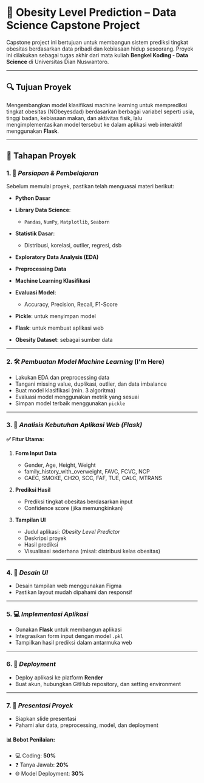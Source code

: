 # 🧠 Obesity Level Prediction – Data Science Capstone Project

Capstone project ini bertujuan untuk membangun sistem prediksi tingkat obesitas berdasarkan data pribadi dan kebiasaan hidup seseorang. Proyek ini dilakukan sebagai tugas akhir dari mata kuliah **Bengkel Koding - Data Science** di Universitas Dian Nuswantoro.

---

## 🔍 Tujuan Proyek

Mengembangkan model klasifikasi machine learning untuk memprediksi tingkat obesitas (NObeyesdad) berdasarkan berbagai variabel seperti usia, tinggi badan, kebiasaan makan, dan aktivitas fisik, lalu mengimplementasikan model tersebut ke dalam aplikasi web interaktif menggunakan **Flask**.

---

## 📌 Tahapan Proyek

### 1. 🧠 *Persiapan & Pembelajaran* 

Sebelum memulai proyek, pastikan telah menguasai materi berikut:

* **Python Dasar**
* **Library Data Science**:

  * `Pandas`, `NumPy`, `Matplotlib`, `Seaborn`
* **Statistik Dasar**:

  * Distribusi, korelasi, outlier, regresi, dsb
* **Exploratory Data Analysis (EDA)**
* **Preprocessing Data**
* **Machine Learning Klasifikasi**
* **Evaluasi Model**:

  * Accuracy, Precision, Recall, F1-Score
* **Pickle**: untuk menyimpan model
* **Flask**: untuk membuat aplikasi web
* **Obesity Dataset**: sebagai sumber data

---

### 2. 🛠️ *Pembuatan Model Machine Learning* (I'm Here)

* Lakukan EDA dan preprocessing data
* Tangani missing value, duplikasi, outlier, dan data imbalance
* Buat model klasifikasi (min. 3 algoritma)
* Evaluasi model menggunakan metrik yang sesuai
* Simpan model terbaik menggunakan `pickle`

---

### 3. 📐 *Analisis Kebutuhan Aplikasi Web (Flask)*

#### ✅ **Fitur Utama:**

1. **Form Input Data**

   * Gender, Age, Height, Weight
   * family\_history\_with\_overweight, FAVC, FCVC, NCP
   * CAEC, SMOKE, CH2O, SCC, FAF, TUE, CALC, MTRANS
2. **Prediksi Hasil**

   * Prediksi tingkat obesitas berdasarkan input
   * Confidence score (jika memungkinkan)
3. **Tampilan UI**

   * Judul aplikasi: *Obesity Level Predictor*
   * Deskripsi proyek
   * Hasil prediksi
   * Visualisasi sederhana (misal: distribusi kelas obesitas)

---

### 4. 🎨 *Desain UI*

* Desain tampilan web menggunakan Figma
* Pastikan layout mudah dipahami dan responsif

---

### 5. 💻 *Implementasi Aplikasi*

* Gunakan **Flask** untuk membangun aplikasi
* Integrasikan form input dengan model `.pkl`
* Tampilkan hasil prediksi dalam antarmuka web

---

### 6. 🚀 *Deployment*

* Deploy aplikasi ke platform **Render**
* Buat akun, hubungkan GitHub repository, dan setting environment

---

### 7. 🎤 *Presentasi Proyek*

* Siapkan slide presentasi
* Pahami alur data, preprocessing, model, dan deployment

#### 📊 **Bobot Penilaian:**

* 💻 Coding: **50%**
* ❓ Tanya Jawab: **20%**
* 🌐 Model Deployment: **30%**
